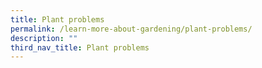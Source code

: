 ```yaml
---
title: Plant problems
permalink: /learn-more-about-gardening/plant-problems/
description: ""
third_nav_title: Plant problems
---
```

